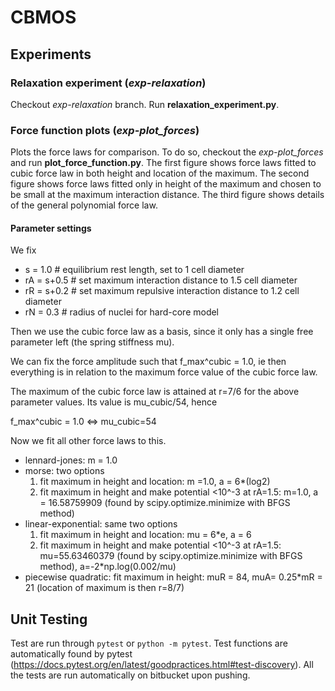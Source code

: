 # CBMOS

## Experiments

### Relaxation experiment (*exp-relaxation*)

Checkout *exp-relaxation* branch. Run **relaxation_experiment.py**.

### Force function plots (*exp-plot_forces*)

Plots the force laws for comparison. To do so, checkout the *exp-plot_forces* and run **plot_force_function.py**.
The first figure shows force laws fitted to cubic force law in both height and location of the maximum. 
The second figure shows force laws fitted only in height of the maximum and chosen to be small at the maximum interaction distance.
The third figure shows details of the general polynomial force law.

#### Parameter settings

  We fix 

  - s = 1.0  # equilibrium rest length, set to 1 cell diameter
  - rA = s+0.5  # set maximum interaction distance to 1.5 cell diameter
  - rR = s+0.2  # set maximum repulsive interaction distance to 1.2 cell diameter
  - rN = 0.3  # radius of nuclei for hard-core model

  Then we use the cubic force law as a basis, since it only has a single free parameter left (the spring stiffness mu).

  We can fix the force amplitude such that f_max^cubic = 1.0, ie then everything is in relation to the maximum force value of the cubic force law.

  The maximum of the cubic force law is attained at r=7/6 for the above parameter values. Its value is mu_cubic/54, hence 

  f_max^cubic = 1.0 <=> mu_cubic=54

  Now we fit all other force laws to this.

  - lennard-jones: m = 1.0
  - morse: two options
    1. fit maximum in height and location: m =1.0, a = 6*(log2)
    2. fit maximum in height and make potential <10^-3 at rA=1.5:
       m=1.0, a = 16.58759909 (found by scipy.optimize.minimize with
       BFGS method)
  - linear-exponential: same two options
    1. fit maximum in height and location: mu = 6*e, a = 6
    2. fit maximum in height and make potential <10^-3 at rA=1.5:
       mu=55.63460379 (found by scipy.optimize.minimize with BFGS
       method), a=-2*np.log(0.002/mu)
  - piecewise quadratic: fit maximum in height: muR = 84, muA= 0.25*mR = 21 (location of maximum is then r=8/7)

## Unit Testing
Test are run through `pytest` or `python -m pytest`. Test functions are
automatically found by pytest (https://docs.pytest.org/en/latest/goodpractices.html#test-discovery). All the tests are run automatically on bitbucket upon pushing.
